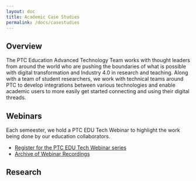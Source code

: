```yaml
---
layout: doc
title: Academic Case Studies
permalink: /docs/casestudies
---
```


<section class="section">
    <div class="container">
        <h1 class="title header-home">Overview</h1>
        <div class="subtitle">The PTC Education Advanced Technology Team works with thought leaders from around the world who are pushing the boundaries of what is possible with digital transformation and Industry 4.0 in research and teaching. Along with a team of student researchers, we work with technical teams around PTC to develop integrations between various technologies and enable academic users to more easily get started connecting and using their digital threads.
        </div>
    </div>
</section>
<section class="section">
    <div class="container">
        <h1 class="title header-home">Webinars</h1>
        <div class="subtitle">Each semeester, we hold a PTC EDU Tech Webinar to highlight the work being done by our education collaborators. 
        <ul>
        <li><a href="https://docs.google.com/forms/d/e/1FAIpQLSdY4ycp_AAJ4CNSGHRcMVVIT9qJ55Z5aFWB85smU-FEjOotdA/viewform">Register for the PTC EDU Tech Webinar series</a>
        <li><a href="webinars">Archive of Webinar Recordings</a>
        </div>
    </div>
</section>
<section class="section">
    <div class="container">
        <h1 class="title header-home">Research</h1>
        <div class="column is-full" style="position: relative; width: 100%; height: 0; padding-bottom: 56.25%;">
        </div>
    </div>
</section>


